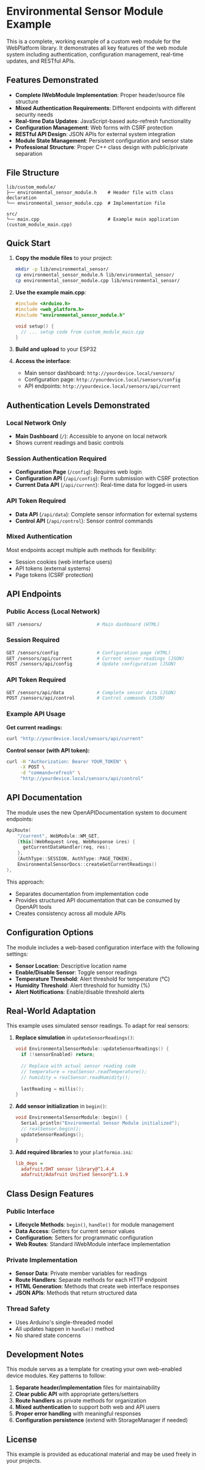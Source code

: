 # Environmental Sensor Module Example

This is a complete, working example of a custom web module for the WebPlatform library. It demonstrates all key features of the web module system including authentication, configuration management, real-time updates, and RESTful APIs.

## Features Demonstrated

- **Complete IWebModule Implementation**: Proper header/source file structure
- **Mixed Authentication Requirements**: Different endpoints with different security needs
- **Real-time Data Updates**: JavaScript-based auto-refresh functionality  
- **Configuration Management**: Web forms with CSRF protection
- **RESTful API Design**: JSON APIs for external system integration
- **Module State Management**: Persistent configuration and sensor state
- **Professional Structure**: Proper C++ class design with public/private separation

## File Structure

```
lib/custom_module/
├── environmental_sensor_module.h    # Header file with class declaration
└── environmental_sensor_module.cpp  # Implementation file

src/
└── main.cpp                         # Example main application (custom_module_main.cpp)
```

## Quick Start

1. **Copy the module files** to your project:
   ```bash
   mkdir -p lib/environmental_sensor/
   cp environmental_sensor_module.h lib/environmental_sensor/
   cp environmental_sensor_module.cpp lib/environmental_sensor/
   ```

2. **Use the example main.cpp**:
   ```cpp
   #include <Arduino.h>
   #include <web_platform.h>
   #include "environmental_sensor_module.h"
   
   void setup() {
     // ... setup code from custom_module_main.cpp
   }
   ```

3. **Build and upload** to your ESP32

4. **Access the interface**:
   - Main sensor dashboard: `http://yourdevice.local/sensors/`
   - Configuration page: `http://yourdevice.local/sensors/config`
   - API endpoints: `http://yourdevice.local/sensors/api/current`

## Authentication Levels Demonstrated

### Local Network Only
- **Main Dashboard** (`/`): Accessible to anyone on local network
- Shows current readings and basic controls

### Session Authentication Required
- **Configuration Page** (`/config`): Requires web login
- **Configuration API** (`/api/config`): Form submission with CSRF protection
- **Current Data API** (`/api/current`): Real-time data for logged-in users

### API Token Required
- **Data API** (`/api/data`): Complete sensor information for external systems
- **Control API** (`/api/control`): Sensor control commands

### Mixed Authentication
Most endpoints accept multiple auth methods for flexibility:
- Session cookies (web interface users)
- API tokens (external systems)
- Page tokens (CSRF protection)

## API Endpoints

### Public Access (Local Network)
```bash
GET /sensors/                    # Main dashboard (HTML)
```

### Session Required
```bash
GET /sensors/config              # Configuration page (HTML)
GET /sensors/api/current         # Current sensor readings (JSON)
POST /sensors/api/config         # Update configuration (JSON)
```

### API Token Required
```bash
GET /sensors/api/data            # Complete sensor data (JSON)
POST /sensors/api/control        # Control commands (JSON)
```

### Example API Usage

**Get current readings:**
```bash
curl "http://yourdevice.local/sensors/api/current"
```

**Control sensor (with API token):**
```bash
curl -H "Authorization: Bearer YOUR_TOKEN" \
     -X POST \
     -d "command=refresh" \
     "http://yourdevice.local/sensors/api/control"
```

## API Documentation

The module uses the new OpenAPIDocumentation system to document endpoints:

```cpp
ApiRoute(
    "/current", WebModule::WM_GET,
    [this](WebRequest &req, WebResponse &res) {
      getCurrentDataHandler(req, res);
    },
    {AuthType::SESSION, AuthType::PAGE_TOKEN},
    EnvironmentalSensorDocs::createGetCurrentReadings()
),
```

This approach:
- Separates documentation from implementation code
- Provides structured API documentation that can be consumed by OpenAPI tools
- Creates consistency across all module APIs

## Configuration Options

The module includes a web-based configuration interface with the following settings:

- **Sensor Location**: Descriptive location name
- **Enable/Disable Sensor**: Toggle sensor readings
- **Temperature Threshold**: Alert threshold for temperature (°C)
- **Humidity Threshold**: Alert threshold for humidity (%)
- **Alert Notifications**: Enable/disable threshold alerts

## Real-World Adaptation

This example uses simulated sensor readings. To adapt for real sensors:

1. **Replace simulation** in `updateSensorReadings()`:
   ```cpp
   void EnvironmentalSensorModule::updateSensorReadings() {
     if (!sensorEnabled) return;
     
     // Replace with actual sensor reading code
     // temperature = realSensor.readTemperature();
     // humidity = realSensor.readHumidity();
     
     lastReading = millis();
   }
   ```

2. **Add sensor initialization** in `begin()`:
   ```cpp
   void EnvironmentalSensorModule::begin() {
     Serial.println("Environmental Sensor Module initialized");
     // realSensor.begin();
     updateSensorReadings();
   }
   ```

3. **Add required libraries** to your `platformio.ini`:
   ```ini
   lib_deps = 
     adafruit/DHT sensor library@^1.4.4
     adafruit/Adafruit Unified Sensor@^1.1.9
   ```

## Class Design Features

### Public Interface
- **Lifecycle Methods**: `begin()`, `handle()` for module management
- **Data Access**: Getters for current sensor values
- **Configuration**: Setters for programmatic configuration
- **Web Routes**: Standard IWebModule interface implementation

### Private Implementation  
- **Sensor Data**: Private member variables for readings
- **Route Handlers**: Separate methods for each HTTP endpoint
- **HTML Generation**: Methods that create web interface responses
- **JSON APIs**: Methods that return structured data

### Thread Safety
- Uses Arduino's single-threaded model
- All updates happen in `handle()` method
- No shared state concerns

## Development Notes

This module serves as a template for creating your own web-enabled device modules. Key patterns to follow:

1. **Separate header/implementation** files for maintainability
2. **Clear public API** with appropriate getters/setters
3. **Route handlers** as private methods for organization  
4. **Mixed authentication** to support both web and API users
5. **Proper error handling** with meaningful responses
6. **Configuration persistence** (extend with StorageManager if needed)

## License

This example is provided as educational material and may be used freely in your projects.